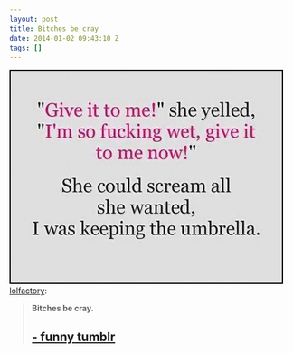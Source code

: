 ```yaml
---
layout: post
title: Bitches be cray
date: 2014-01-02 09:43:10 Z
tags: []
---
```

![](/media/2014/01/71951124722.png)
[lolfactory](http://lolfactory.tumblr.com/post/71493869959/bitches-be-cray-funny-tumblr-lol-rofl-wtf):

> **Bitches be cray.**  
> 
> [\- funny tumblr](http://lolfactory.tumblr.com)
> -----------------------------------------------
> 